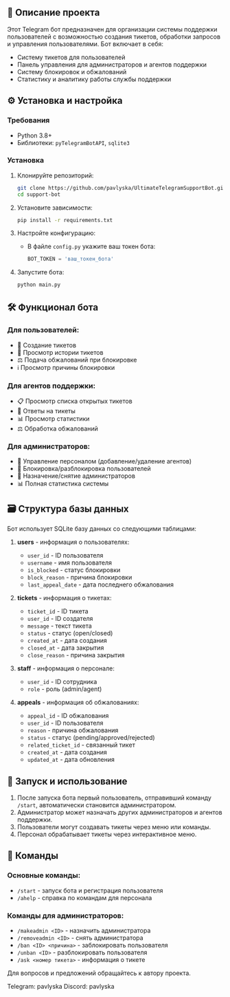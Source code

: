 ## 📌 Описание проекта

Этот Telegram бот предназначен для организации системы поддержки пользователей с возможностью создания тикетов, обработки запросов и управления пользователями. Бот включает в себя:

- Систему тикетов для пользователей
- Панель управления для администраторов и агентов поддержки
- Систему блокировок и обжалований
- Статистику и аналитику работы службы поддержки

## ⚙️ Установка и настройка

### Требования
- Python 3.8+
- Библиотеки: `pyTelegramBotAPI`, `sqlite3`

### Установка
1. Клонируйте репозиторий:
   ```bash
   git clone https://github.com/pavlyska/UltimateTelegramSupportBot.git
   cd support-bot
   ```

2. Установите зависимости:
   ```bash
   pip install -r requirements.txt
   ```

3. Настройте конфигурацию:
   - В файле `config.py` укажите ваш токен бота:
     ```python
     BOT_TOKEN = 'ваш_токен_бота'
     ```

4. Запустите бота:
   ```bash
   python main.py
   ```

## 🛠 Функционал бота

### Для пользователей:
- 📝 Создание тикетов
- 📜 Просмотр истории тикетов
- ⚖️ Подача обжалований при блокировке
- ℹ️ Просмотр причины блокировки

### Для агентов поддержки:
- 📋 Просмотр списка открытых тикетов
- 💬 Ответы на тикеты
- 📊 Просмотр статистики
- ⚖️ Обработка обжалований

### Для администраторов:
- 👥 Управление персоналом (добавление/удаление агентов)
- 🛑 Блокировка/разблокировка пользователей
- 👑 Назначение/снятие администраторов
- 📊 Полная статистика системы

## 🗃 Структура базы данных

Бот использует SQLite базу данных со следующими таблицами:

1. **users** - информация о пользователях:
   - `user_id` - ID пользователя
   - `username` - имя пользователя
   - `is_blocked` - статус блокировки
   - `block_reason` - причина блокировки
   - `last_appeal_date` - дата последнего обжалования

2. **tickets** - информация о тикетах:
   - `ticket_id` - ID тикета
   - `user_id` - ID создателя
   - `message` - текст тикета
   - `status` - статус (open/closed)
   - `created_at` - дата создания
   - `closed_at` - дата закрытия
   - `close_reason` - причина закрытия

3. **staff** - информация о персонале:
   - `user_id` - ID сотрудника
   - `role` - роль (admin/agent)

4. **appeals** - информация об обжалованиях:
   - `appeal_id` - ID обжалования
   - `user_id` - ID пользователя
   - `reason` - причина обжалования
   - `status` - статус (pending/approved/rejected)
   - `related_ticket_id` - связанный тикет
   - `created_at` - дата создания
   - `updated_at` - дата обновления

## 🚀 Запуск и использование

1. После запуска бота первый пользователь, отправивший команду `/start`, автоматически становится администратором.
2. Администратор может назначать других администраторов и агентов поддержки.
3. Пользователи могут создавать тикеты через меню или команды.
4. Персонал обрабатывает тикеты через интерактивное меню.

## 📄 Команды

### Основные команды:
- `/start` - запуск бота и регистрация пользователя
- `/ahelp` - справка по командам для персонала

### Команды для администраторов:
- `/makeadmin <ID>` - назначить администратора
- `/removeadmin <ID>` - снять администратора
- `/ban <ID> <причина>` - заблокировать пользователя
- `/unban <ID>` - разблокировать пользователя
- `/ask <номер тикета>` - информация о тикете

Для вопросов и предложений обращайтесь к автору проекта.

Telegram: pavlyska
Discord: pavlyska

